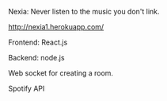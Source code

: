 Nexia: 
Never listen to the music you don't link.

http://nexia1.herokuapp.com/

Frontend: React.js

Backend: node.js

Web socket for creating a room.

Spotify API
